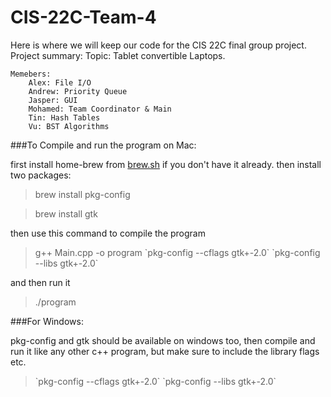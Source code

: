 # CIS-22C-Team-4
Here is where we will keep our code for the CIS 22C final group project. 
Project summary:
	Topic: Tablet convertible Laptops.
  
	Memebers: 
		Alex: File I/O 
		Andrew: Priority Queue
		Jasper: GUI
		Mohamed: Team Coordinator & Main
		Tin: Hash Tables
		Vu: BST Algorithms

###To Compile and run the program on Mac:

first install home-brew from [brew.sh](https://brew.sh) if you don't have it already.
then install two packages:
>brew install pkg-config

>brew install gtk

then use this command to compile the program
>g++ Main.cpp -o program \`pkg-config --cflags gtk+-2.0\` \`pkg-config --libs gtk+-2.0\`

and then run it
>./program

###For Windows:

pkg-config and gtk should be available on windows too, then compile and run it like any other c++ program, but make sure to include the library flags etc.
>\`pkg-config --cflags gtk+-2.0\` \`pkg-config --libs gtk+-2.0\`